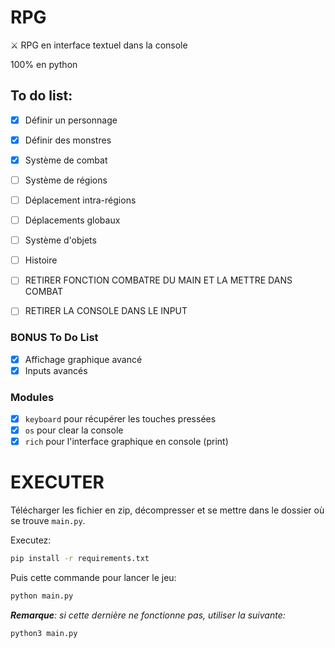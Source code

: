 # RPG

⚔️ RPG en interface textuel dans la console

100% en python

## To do list:

- [x] Définir un personnage
- [x] Définir des monstres
- [x] Système de combat
- [ ] Système de régions
- [ ] Déplacement intra-régions
- [ ] Déplacements globaux
- [ ] Système d'objets
- [ ] Histoire

- [ ] RETIRER FONCTION COMBATRE DU MAIN ET LA METTRE DANS COMBAT
- [ ] RETIRER LA CONSOLE DANS LE INPUT

### BONUS To Do List

- [x] Affichage graphique avancé
- [x] Inputs avancés

### Modules

- [x] `keyboard` pour récupérer les touches pressées
- [x] `os` pour clear la console
- [x] `rich` pour l'interface graphique en console (print)

# EXECUTER

Télécharger les fichier en zip, décompresser et se mettre dans le dossier où se trouve `main.py`.

Executez:

```sh
pip install -r requirements.txt
```

Puis cette commande pour lancer le jeu:

```sh
python main.py
```

***Remarque**: si cette dernière ne fonctionne pas, utiliser la suivante:*

```sh
python3 main.py
```
